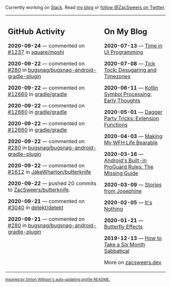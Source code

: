 Currently working on [Slack](https://slack.com/). Read [my blog](https://zacsweers.dev/) or [follow @ZacSweers on Twitter](https://twitter.com/ZacSweers).

<table><tr><td valign="top" width="60%">

## GitHub Activity
<!-- githubActivity starts -->
**2020-09-24** — commented on [#1237](https://github.com/square/moshi/issues/1237#issuecomment-698508226) in [square/moshi](https://api.github.com/repos/square/moshi)

**2020-09-22** — commented on [#280](https://github.com/bugsnag/bugsnag-android-gradle-plugin/issues/280#issuecomment-696954945) in [bugsnag/bugsnag-android-gradle-plugin](https://api.github.com/repos/bugsnag/bugsnag-android-gradle-plugin)

**2020-09-22** — commented on [#12660](https://github.com/gradle/gradle/issues/12660#issuecomment-696866446) in [gradle/gradle](https://api.github.com/repos/gradle/gradle)

**2020-09-22** — commented on [#12660](https://github.com/gradle/gradle/issues/12660#issuecomment-696850716) in [gradle/gradle](https://api.github.com/repos/gradle/gradle)

**2020-09-22** — commented on [#12660](https://github.com/gradle/gradle/issues/12660#issuecomment-696834872) in [gradle/gradle](https://api.github.com/repos/gradle/gradle)

**2020-09-22** — commented on [#280](https://github.com/bugsnag/bugsnag-android-gradle-plugin/issues/280#issuecomment-696831563) in [bugsnag/bugsnag-android-gradle-plugin](https://api.github.com/repos/bugsnag/bugsnag-android-gradle-plugin)

**2020-09-22** — commented on [#1612](https://github.com/JakeWharton/butterknife/issues/1612#issuecomment-696616847) in [JakeWharton/butterknife](https://api.github.com/repos/JakeWharton/butterknife)

**2020-09-22** — pushed 20 commits to [ZacSweers/butterknife](https://api.github.com/repos/ZacSweers/butterknife).

**2020-09-21** — commented on [#3040](https://github.com/detekt/detekt/issues/3040#issuecomment-696482289) in [detekt/detekt](https://api.github.com/repos/detekt/detekt)

**2020-09-21** — commented on [#280](https://github.com/bugsnag/bugsnag-android-gradle-plugin/issues/280#issuecomment-696401365) in [bugsnag/bugsnag-android-gradle-plugin](https://api.github.com/repos/bugsnag/bugsnag-android-gradle-plugin)
<!-- githubActivity ends -->
</td><td valign="top" width="40%">

## On My Blog
<!-- blog starts -->
**2020-07-13** — [Time in UI Programming](https://www.zacsweers.dev/time-in-ui/)

**2020-07-08** — [Tick Tock: Desugaring and Timezones](https://www.zacsweers.dev/ticktock-desugaring-timezones/)

**2020-06-11** — [Kotlin Symbol Processing: Early Thoughts](https://www.zacsweers.dev/kotlin-symbol-processor-early-thoughts/)

**2020-05-01** — [Dagger Party Tricks: Extension Functions](https://www.zacsweers.dev/dagger-party-tricks-extension-functions/)

**2020-04-03** — [Making My WFH Life Bearable](https://www.zacsweers.dev/making-wfh-life-bearable/)

**2020-03-16** — [Android's Built-in ProGuard Rules: The Missing Guide](https://www.zacsweers.dev/android-proguard-rules/)

**2020-03-09** — [Stories from Josephine](https://www.zacsweers.dev/stories-from-josephine/)

**2020-02-05** — [It's Nothing](https://www.zacsweers.dev/its-nothing/)

**2020-01-21** — [Butterfly Effects](https://www.zacsweers.dev/butterfly-effects/)

**2019-12-13** — [How to Take a Six Month Sabbatical](https://www.zacsweers.dev/how-to-take-a-six-month-sabbatical/)
<!-- blog ends -->
More on [zacsweers.dev](https://zacsweers.dev/)
</td></tr></table>

<sub><a href="https://simonwillison.net/2020/Jul/10/self-updating-profile-readme/">Inspired by Simon Willison's auto-updating profile README.</a></sub>